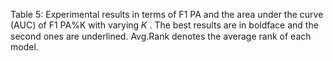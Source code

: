 Table 5: Experimental results in terms of F1 PA and the area under the curve (AUC) of F1 PA%K with varying 𝐾 . The best results are in boldface and the second ones are underlined. Avg.Rank denotes the average rank of each model.